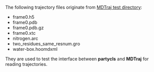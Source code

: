 The following trajectory files originate from [MDTraj test directory](https://github.com/mdtraj/mdtraj/tree/master/tests/data):
* frame0.h5
* frame0.pdb
* frame0.pdb.gz
* frame0.xtc
* nitrogen.arc
* two_residues_same_resnum.gro
* water-box.hoomdxml

They are used to test the interface between **partycls** and **MDTraj** for reading trajectories.